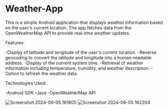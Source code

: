 # Weather-App
 This is a simple Android application that displays weather information based on the user's current location. The app fetches data from the OpenWeatherMap API to provide real-time weather updates.

Features:

-Display of latitude and longitude of the user's current location.
-Reverse geocoding to convert the latitude and longitude into a human-readable address.
-Display of the current system time.
-Retrieval of weather information including temperature, humidity, and weather description.
-Option to refresh the weather data.

Technologies Used:

-Android SDK
-Java
-OpenWeatherMap API


![Screenshot 2024-06-05 161605](https://github.com/chamod-eranga/Weather-App/assets/113273417/a263f470-9a95-46c3-a53b-7dd2d235d4c2)
![Screenshot 2024-06-05 162204](https://github.com/chamod-eranga/Weather-App/assets/113273417/c5f7760c-9c25-4cef-b522-9580229debd1)
